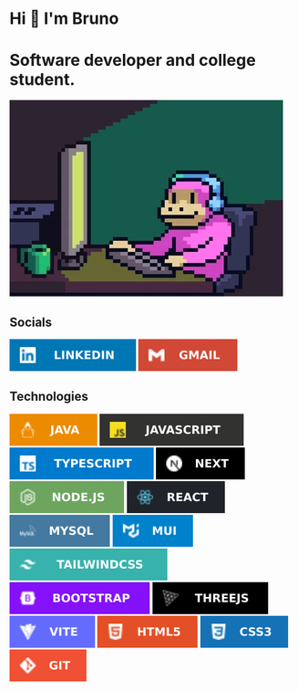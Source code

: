 # Hi 👋 I'm Bruno
# Software developer and college student.

![monkey banner](assets/monkey-Gif.webp)

## Socials
<a href="https://www.linkedin.com/in/brunos0sa/">![LinkedIn](assets/LinkedIn.svg)</a>
<a href="mailto:sosabruno3384@gmail.com">![Gmail](assets/Gmail.svg)</a>


## Technologies
![Java](assets/Java.svg)
![Javascript](assets/Javascript.svg)
![Typescript](assets/Typescript.svg)
![NextJs](assets/NextJs.svg)
![NodeJs](assets/NodeJs.svg)
![React](assets/React.svg)
![MySQL](assets/MySQL.svg)
![MUI](assets/MUI.svg)
![TailwindCSS](assets/TailwindCSS.svg)
![Bootstrap](assets/Bootstrap.svg)
![ThreeJs](assets/ThreeJs.svg)
![Vite](assets/Vite.svg)
![HTML](assets/HTML5.svg)
![CSS](assets/CSS.svg)
![Git](assets/Git.svg)

